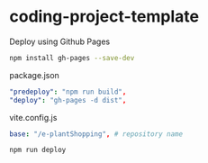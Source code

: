# coding-project-template


Deploy using Github Pages
```bash
npm install gh-pages --save-dev
```

package.json
```yaml
"predeploy": "npm run build",
"deploy": "gh-pages -d dist",
```

vite.config.js
```yaml
base: "/e-plantShopping", # repository name
```

```bash
npm run deploy
```